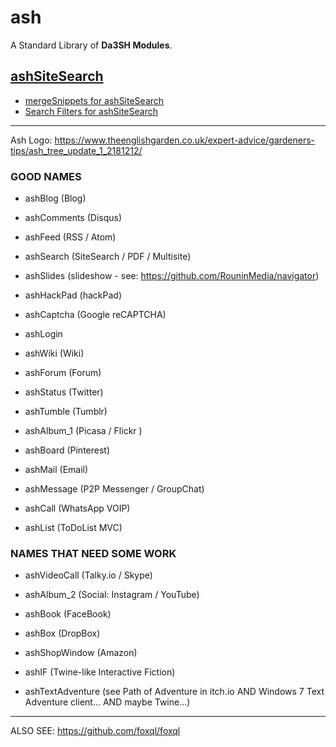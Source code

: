 # ash
A Standard Library of **Da3SH Modules**.

## <a href="https://github.com/RouninMedia/ashSiteSearch" target="_blank">ashSiteSearch</a>

 - <a href="https://github.com/RouninMedia/mergeSnippets-for-ashSiteSearch" target="_blank">mergeSnippets for ashSiteSearch</a>
 - <a href="https://github.com/RouninMedia/searchFilters-for-ashSiteSearch" target="_blank">Search Filters for ashSiteSearch</a>

______

Ash Logo:
https://www.theenglishgarden.co.uk/expert-advice/gardeners-tips/ash_tree_update_1_2181212/

### GOOD NAMES
 - ashBlog (Blog)
 - ashComments (Disqus)
 - ashFeed (RSS / Atom)
 - ashSearch (SiteSearch / PDF / Multisite)
 - ashSlides (slideshow - see: <a href="https://github.com/RouninMedia/navigator" target="_blank">https://github.com/RouninMedia/navigator</a>)
 - ashHackPad (hackPad)

 - ashCaptcha (Google reCAPTCHA)
 - ashLogin

 - ashWiki (Wiki)
 - ashForum (Forum)
 - ashStatus (Twitter)
 - ashTumble (Tumblr)
 - ashAlbum_1 (Picasa / Flickr )
 - ashBoard (Pinterest)

 - ashMail (Email)
 - ashMessage (P2P Messenger / GroupChat)
 - ashCall (WhatsApp VOIP)

 - ashList (ToDoList MVC)

### NAMES THAT NEED SOME WORK
 - ashVideoCall (Talky.io / Skype)
 - ashAlbum_2 (Social: Instagram / YouTube)
 - ashBook (FaceBook)
 - ashBox (DropBox)
 - ashShopWindow (Amazon)
 - ashIF (Twine-like Interactive Fiction)

 - ashTextAdventure (see Path of Adventure in itch.io AND Windows 7 Text Adventure client... AND maybe Twine...)

______

ALSO SEE: https://github.com/foxql/foxql
